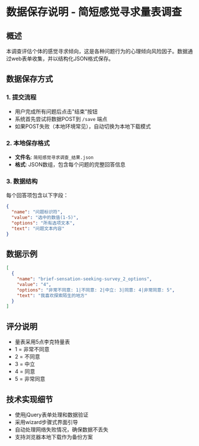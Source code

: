 # 数据保存说明 - 简短感觉寻求量表调查

## 概述
本调查评估个体的感觉寻求倾向，这是各种问题行为的心理倾向风险因子。数据通过web表单收集，并以结构化JSON格式保存。

## 数据保存方式

### 1. 提交流程
- 用户完成所有问题后点击"结束"按钮
- 系统首先尝试将数据POST到 `/save` 端点
- 如果POST失败（本地环境常见），自动切换为本地下载模式

### 2. 本地保存格式
- **文件名**: `简短感觉寻求调查_结果.json`
- **格式**: JSON数组，包含每个问题的完整回答信息

### 3. 数据结构
每个回答项包含以下字段：
```json
{
  "name": "问题标识符",
  "value": "选中的数值(1-5)",
  "options": "所有选项文本",
  "text": "问题文本内容"
}
```

## 数据示例
```json
[
  {
    "name": "brief-sensation-seeking-survey_2_options",
    "value": "4",
    "options": "非常不同意: 1|不同意: 2|中立: 3|同意: 4|非常同意: 5",
    "text": "我喜欢探索陌生的地方"
  }
]
```

## 评分说明
- 量表采用5点李克特量表
- 1 = 非常不同意
- 2 = 不同意  
- 3 = 中立
- 4 = 同意
- 5 = 非常同意

## 技术实现细节
- 使用jQuery表单处理和数据验证
- 采用wizard步骤式界面引导
- 自动处理网络失败情况，确保数据不丢失
- 支持浏览器本地下载作为备份方案